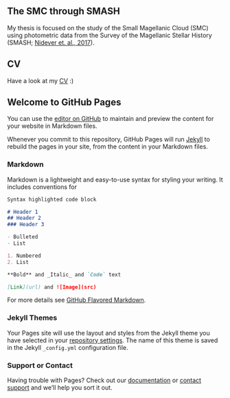 ## The SMC through SMASH

My thesis is focused on the study of the Small Magellanic Cloud (SMC) using photometric data from the Survey of the Magellanic Stellar History (SMASH; [Nidever et. al., 2017](https://ui.adsabs.harvard.edu/abs/2017AJ....154..199N/abstract)).

## CV

Have a look at my [CV](https://github.com/pmassana/pmassana.github.io/raw/master/CV.pdf) :) 

## Welcome to GitHub Pages

You can use the [editor on GitHub](https://github.com/pmassana/pmassana.github.io/edit/master/index.md) to maintain and preview the content for your website in Markdown files.

Whenever you commit to this repository, GitHub Pages will run [Jekyll](https://jekyllrb.com/) to rebuild the pages in your site, from the content in your Markdown files.

### Markdown

Markdown is a lightweight and easy-to-use syntax for styling your writing. It includes conventions for

```markdown
Syntax highlighted code block

# Header 1
## Header 2
### Header 3

- Bulleted
- List

1. Numbered
2. List

**Bold** and _Italic_ and `Code` text

[Link](url) and ![Image](src)
```

For more details see [GitHub Flavored Markdown](https://guides.github.com/features/mastering-markdown/).

### Jekyll Themes

Your Pages site will use the layout and styles from the Jekyll theme you have selected in your [repository settings](https://github.com/pmassana/pmassana.github.io/settings). The name of this theme is saved in the Jekyll `_config.yml` configuration file.

### Support or Contact

Having trouble with Pages? Check out our [documentation](https://help.github.com/categories/github-pages-basics/) or [contact support](https://github.com/contact) and we’ll help you sort it out.
